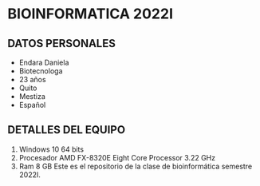 # BIOINFORMATICA 2022I
## DATOS PERSONALES 
- Endara Daniela
- Biotecnologa
- 23 años
- Quito 
- Mestiza
- Español

## DETALLES DEL EQUIPO 
1. Windows 10 64 bits
2. Procesador AMD FX-8320E Eight Core Processor 3.22 GHz
3. Ram 8 GB
Este es el repositorio de la clase de bioinformática semestre 2022I.
